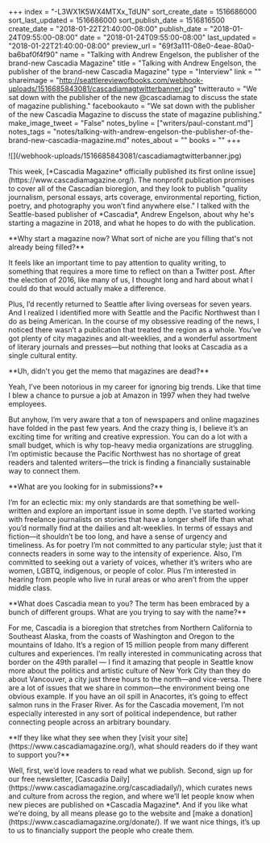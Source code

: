 +++
index = "-L3WX1K5WX4MTXx_TdUN"
sort_create_date = 1516686000
sort_last_updated = 1516686000
sort_publish_date = 1516816500
create_date = "2018-01-22T21:40:00-08:00"
publish_date = "2018-01-24T09:55:00-08:00"
date = "2018-01-24T09:55:00-08:00"
last_updated = "2018-01-22T21:40:00-08:00"
preview_url = "69f3a111-08e0-4eae-80a0-ba6baf0f4f90"
name = "Talking with Andrew Engelson, the publisher of the brand-new Cascadia Magazine"
title = "Talking with Andrew Engelson, the publisher of the brand-new Cascadia Magazine"
type = "Interview"
link = ""
shareimage = "http://seattlereviewofbooks.com/webhook-uploads/1516685843081/cascadiamagtwitterbanner.jpg"
twitterauto = "We sat down with the publisher of the new @cascadiamag to discuss the state of magazine publishing."
facebookauto = "We sat down with the publisher of the new Cascadia Magazine to discuss the state of magazine publishing."
make_image_tweet = "False"
notes_byline = ["writers/paul-constant.md"]
notes_tags = "notes/talking-with-andrew-engelson-the-publisher-of-the-brand-new-cascadia-magazine.md"
notes_about = ""
books = ""
+++
<p class="image">![](/webhook-uploads/1516685843081/cascadiamagtwitterbanner.jpg)</p>

<p class="intro">This week, [*Cascadia Magazine* officially published its first online issue](https://www.cascadiamagazine.org/). The nonprofit publication promises to cover all of the Cascadian bioregion, and they look to publish "quality journalism, personal essays, arts coverage, environmental reporting, fiction, poetry, and photography you won’t find anywhere else." I talked with the Seattle-based publisher of *Cascadia*, Andrew Engelson, about why he's starting a magazine in 2018, and what he hopes to do with the publication.</p> 

<p class="noindent">**Why start a magazine now? What sort of niche are you filling that's not already being filled?**</p>

<p class="noindent">It feels like an important time to pay attention to quality writing, to something that requires a more time to reflect on than a Twitter post. After the election of 2016, like many of us, I thought long and hard about what I could do that would actually make a difference.</p> 

Plus, I’d recently returned to Seattle after living overseas for seven years. And I realized I identified more with Seattle and the Pacific Northwest than I do as being American. In the course of my obsessive reading of the news, I noticed there wasn’t a publication that treated the region as a whole. You’ve got plenty of city magazines and alt-weeklies, and a wonderful assortment of literary journals and presses—but nothing that looks at Cascadia as a single cultural entity.

<p class="noindent">**Uh, didn't you get the memo that magazines are dead?**</p>

<p class="noindent">Yeah, I’ve been notorious in my career for ignoring big trends. Like that time I blew a chance to pursue a job at Amazon in 1997 when they had twelve employees.</p>

But anyhow, I’m very aware that a ton of newspapers and online magazines have folded in the past few years. And the crazy thing is, I believe it’s an exciting time for writing and creative expression. You can do a lot with a small budget, which is why top-heavy media organizations are struggling. I’m optimistic because the Pacific Northwest has no shortage of great readers and talented writers—the trick is finding a financially sustainable way to connect them.

<p class="noindent">**What are you looking for in submissions?**</p>

<p class="noindent">I’m for an eclectic mix: my only standards are that something be well-written and explore an important issue in some depth. I’ve started working with freelance journalists on stories that have a longer shelf life than what you’d normally find at the dailies and alt-weeklies. In terms of essays and fiction—it shouldn’t be too long, and have a sense of urgency and timeliness. As for poetry I’m not committed to any particular style; just that it connects readers in some way to the intensity of experience. Also, I’m committed to seeking out a variety of voices, whether it’s writers who are women, LGBTQ, indigenous, or people of color. Plus I’m interested in hearing from people who live in rural areas or who aren’t from the upper middle class.</p>

<p class="noindent">**What does Cascadia mean to you? The term has been embraced by a bunch of different groups. What are you trying to say with the name?**</p>

<p class="noindent">For me, Cascadia is a bioregion that stretches from Northern California to Southeast Alaska, from the coasts of Washington and Oregon to the mountains of Idaho. It’s a region of 15 million people from many different cultures and experiences. I’m really interested in communicating across that border on the 49th parallel — I find it amazing that people in Seattle know more about the politics and artistic culture of New York City than they do about Vancouver, a city just three hours to the north—and vice-versa. There are a lot of issues that we share in common—the environment being one obvious example. If you have an oil spill in Anacortes, it’s going to effect salmon runs in the Fraser River. As for the Cascadia movement, I’m not especially interested in any sort of political independence, but rather connecting people across an arbitrary boundary.</p>

<p class="noindent">**If they like what they see when they [visit your site](https://www.cascadiamagazine.org/), what should readers do if they want to support you?**</p>

<p class="noindent">Well, first, we’d love readers to read what we publish. Second, sign up for our free newsletter, [Cascadia Daily](https://www.cascadiamagazine.org/cascadiadaily/), which curates news and culture from across the region, and where we’ll let people know when new pieces are published on *Cascadia Magazine*. And if you like what we’re doing, by all means please go to the website and [make a donation](https://www.cascadiamagazine.org/donate/). If we want nice things, it’s up to us to financially support the people who create them.</p>